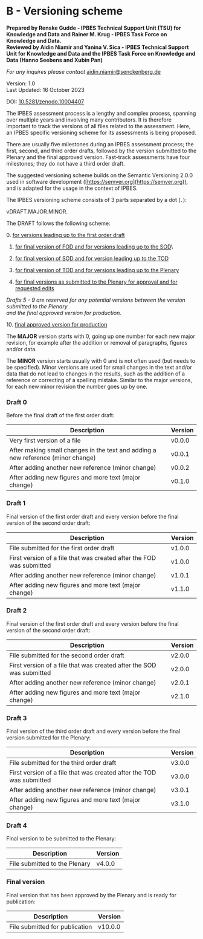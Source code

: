 # B - Versioning scheme

**Prepared by Renske Gudde - IPBES Technical Support Unit (TSU) for Knowledge and Data and Rainer M. Krug - IPBES Task Force on Knowledge and Data.**\
**Reviewed by Aidin Niamir and Yanina V. Sica - IPBES Technical Support Unit for Knowledge and Data and the IPBES Task Force on Knowledge and Data (Hanno Seebens and Xubin Pan)**

_For any inquires please contact_ [aidin.niamir@senckenberg.de](mailto:aidin.niamir@senckenberg.de)

Version: 1.0 \
Last Updated: 16 October 2023

DOI: [10.5281/zenodo.10004407](https://zenodo.org/doi/10.5281/zenodo.10004407)

The IPBES assessment process is a lengthy and complex process, spanning over multiple years and involving many contributors. It is therefore important to track the versions of all files related to the assessment. Here, an IPBES specific versioning scheme for its assessments is being proposed.

There are usually five milestones during an IPBES assessment process; the first, second, and third order drafts, followed by the version submitted to the Plenary and the final approved version. Fast-track assessments have four milestones; they do not have a third order draft.

The suggested versioning scheme builds on the Semantic Versioning 2.0.0 used in software development ([https://semver.org](https://semver.org)), and is adapted for the usage in the context of IPBES.

The IPBES versioning scheme consists of 3 parts separated by a dot (`.`):

vDRAFT.MAJOR.MINOR.

The DRAFT follows the following scheme:

&#x20; 0\.  [for versions leading up to the first order draft](b-versioning-scheme.md#draft-0)

1. [for final version of FOD and for versions leading up to the SOD](b-versioning-scheme.md#draft-1)\

2. [for final version of SOD and for version leading up to the TOD\
   ](b-versioning-scheme.md#draft-2)
3. [for final version of TOD and for versions leading up to the Plenary\
   ](b-versioning-scheme.md#draft-3)
4. [for final versions as submitted to the Plenary for approval and for requested edits](b-versioning-scheme.md#draft-4)

&#x20; _Drafts 5 - 9 are reserved for any potential versions between the version submitted to the Plenary_ \
&#x20; _and the final approved version for production._&#x20;

&#x20; 10\. [final approved version for production](b-versioning-scheme.md#final-version)&#x20;



The **MAJOR** version starts with 0, going up one number for each new major revision, for example after the addition or removal of paragraphs, figures and/or data.

The **MINOR** version starts usually with 0 and is not often used (but needs to be specified). Minor versions are used for small changes in the text and/or data that do not lead to changes in the results, such as the addition of a reference or correcting of a spelling mistake. Similar to the major versions, for each new minor revision the number goes up by one.



### Draft 0

Before the final draft of the first order draft:

| Description                                                                      | Version |
| -------------------------------------------------------------------------------- | ------- |
| Very first version of a file                                                     | v0.0.0  |
| After making small changes in the text and adding a new reference (minor change) | v0.0.1  |
| After adding another new reference (minor change)                                | v0.0.2  |
| After adding new figures and more text (major change)                            | v0.1.0  |

### Draft 1

Final version of the first order draft and every version before the final version of the second order draft:

| Description                                                          | Version |
| -------------------------------------------------------------------- | ------- |
| File submitted for the first order draft                             | v1.0.0  |
| First version of a file that was created after the FOD was submitted | v1.0.0  |
| After adding another new reference (minor change)                    | v1.0.1  |
| After adding new figures and more text (major change)                | v1.1.0  |

### Draft 2

Final version of the first order draft and every version before the final version of the second order draft:

| Description                                                          | Version |
| -------------------------------------------------------------------- | ------- |
| File submitted for the second order draft                            | v2.0.0  |
| First version of a file that was created after the SOD was submitted | v2.0.0  |
| After adding another new reference (minor change)                    | v2.0.1  |
| After adding new figures and more text (major change)                | v2.1.0  |

### Draft 3

Final version of the third order draft and every version before the final version submitted for the Plenary:

| Description                                                          | Version |
| -------------------------------------------------------------------- | ------- |
| File submitted for the third order draft                             | v3.0.0  |
| First version of a file that was created after the TOD was submitted | v3.0.0  |
| After adding another new reference (minor change)                    | v3.0.1  |
| After adding new figures and more text (major change)                | v3.1.0  |

### Draft 4

Final version to be submitted to the Plenary:

| Description                   | Version |
| ----------------------------- | ------- |
| File submitted to the Plenary | v4.0.0  |

### Final version

Final version that has been approved by the Plenary and is ready for publication:

| Description                    | Version |
| ------------------------------ | ------- |
| File submitted for publication | v10.0.0 |
